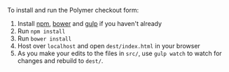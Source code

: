 To install and run the Polymer checkout form:

1. Install [npm](https://www.npmjs.com/), [bower](http://bower.io/) and [gulp](http://gulpjs.com/) if you haven't already
2. Run `npm install`
3. Run `bower install`
4. Host over `localhost` and open `dest/index.html` in your browser
5. As you make your edits to the files in `src/`, use `gulp watch` to watch for changes and rebuild to `dest/`.